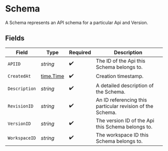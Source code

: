 # Schema

A Schema represents an API schema for a particular Api and Version.


## Fields

| Field                                                     | Type                                                      | Required                                                  | Description                                               |
| --------------------------------------------------------- | --------------------------------------------------------- | --------------------------------------------------------- | --------------------------------------------------------- |
| `APIID`                                                   | *string*                                                  | :heavy_check_mark:                                        | The ID of the Api this Schema belongs to.                 |
| `CreatedAt`                                               | [time.Time](https://pkg.go.dev/time#Time)                 | :heavy_check_mark:                                        | Creation timestamp.                                       |
| `Description`                                             | *string*                                                  | :heavy_check_mark:                                        | A detailed description of the Schema.                     |
| `RevisionID`                                              | *string*                                                  | :heavy_check_mark:                                        | An ID referencing this particular revision of the Schema. |
| `VersionID`                                               | *string*                                                  | :heavy_check_mark:                                        | The version ID of the Api this Schema belongs to.         |
| `WorkspaceID`                                             | *string*                                                  | :heavy_check_mark:                                        | The workspace ID this Schema belongs to.                  |